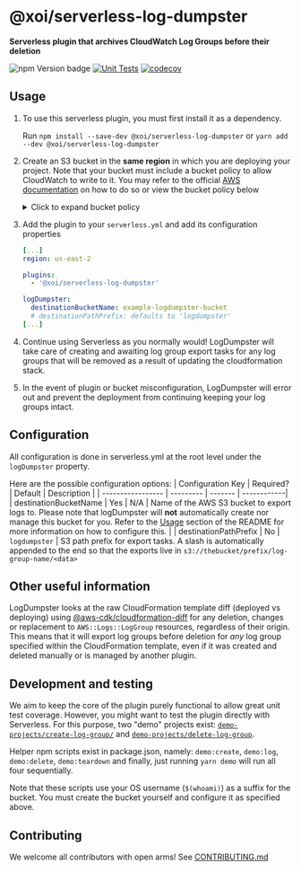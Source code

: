 # @xoi/serverless-log-dumpster

**Serverless plugin that archives CloudWatch Log Groups before their deletion**

![npm Version badge](https://img.shields.io/npm/v/@xoi/serverless-log-dumpster)
[![Unit Tests](https://github.com/xoeye/serverless-log-dumpster/actions/workflows/unit-test.yml/badge.svg)](https://github.com/xoeye/serverless-log-dumpster/actions/workflows/unit-test.yml)
[![codecov](https://codecov.io/gh/xoeye/serverless-log-dumpster/branch/main/graph/badge.svg?token=dekQZXtGK6)](https://codecov.io/gh/xoeye/serverless-log-dumpster)

## Usage

1. To use this serverless plugin, you must first install it as a dependency.

   Run `npm install --save-dev @xoi/serverless-log-dumpster` or `yarn add --dev @xoi/serverless-log-dumpster`

2. Create an S3 bucket in the **same region** in which you are deploying your project.
   Note that your bucket must include a bucket policy to allow CloudWatch to write to it.
   You may refer to the official [AWS documentation](https://docs.aws.amazon.com/AmazonCloudWatch/latest/logs/S3ExportTasksConsole.html#S3PermissionsConsole)
   on how to do so or view the bucket policy below

   <details>
     <summary>Click to expand bucket policy </summary>

   ```json
   {
     "Version": "2012-10-17",
     "Statement": [
       {
         "Action": "s3:GetBucketAcl",
         "Effect": "Allow",
         "Resource": "arn:aws:s3:::<REPLACE_WITH_BUCKET_NAME>",
         "Principal": { "Service": "logs.<REPLACE_WITH_REGION>.amazonaws.com" }
       },
       {
         "Action": "s3:PutObject",
         "Effect": "Allow",
         "Resource": "arn:aws:s3:::<REPLACE_WITH_BUCKET_NAME>/[OPTIONAL_PATH_PREFIX/]*",
         "Condition": { "StringEquals": { "s3:x-amz-acl": "bucket-owner-full-control" } },
         "Principal": { "Service": "logs.<REPLACE_WITH_REGION>.amazonaws.com" }
       }
     ]
   }
   ```

   </details>

3. Add the plugin to your `serverless.yml` and add its configuration properties

   ```yaml
   [...]
   region: us-east-2

   plugins:
     - '@xoi/serverless-log-dumpster'

   logDumpster:
     destinationBucketName: example-logdumpster-bucket
     # destinationPathPrefix: defaults to 'logdumpster'
   [...]
   ```

4. Continue using Serverless as you normally would!
   LogDumpster will take care of creating and awaiting log group export tasks for any
   log groups that will be removed as a result of updating the cloudformation stack.

5. In the event of plugin or bucket misconfiguration, LogDumpster will error out and prevent the deployment from continuing keeping your log groups intact.

## Configuration

All configuration is done in serverless.yml at the root level under the `logDumpster` property.

Here are the possible configuration options:
| Configuration Key | Required? | Default | Description |
| ----------------- | --------- | ------- | ------------|
| destinationBucketName | Yes | N/A | Name of the AWS S3 bucket to export logs to. Please note that logDumpster will **not** automatically create nor manage this bucket for you. Refer to the [Usage](#usage) section of the README for more information on how to configure this. |
| destinationPathPrefix | No | `logdumpster` | S3 path prefix for export tasks. A slash is automatically appended to the end so that the exports live in `s3://thebucket/prefix/log-group-name/<data>`

## Other useful information

LogDumpster looks at the raw CloudFormation template diff (deployed vs deploying) using [@aws-cdk/cloudformation-diff](https://www.npmjs.com/package/@aws-cdk/cloudformation-diff) for any
deletion, changes or replacement to `AWS::Logs::LogGroup` resources, regardless of their origin.
This means that it will export log groups before deletion for _any_ log group specified within the CloudFormation template,
even if it was created and deleted manually or is managed by another plugin.

## Development and testing

We aim to keep the core of the plugin purely functional to allow great unit test coverage.
However, you might want to test the plugin directly with Serverless. For this purpose, two
"demo" projects exist: [`demo-projects/create-log-group/`](./demo-projects/create-log-group/serverless.yml)
and [`demo-projects/delete-log-group`](./demo-projects/delete-log-group/serverless.yml).

Helper npm scripts exist in package.json, namely: `demo:create`, `demo:log`, `demo:delete`, `demo:teardown` and finally, just running `yarn demo` will run all four sequentially.

Note that these scripts use your OS username (`$(whoami)`) as a suffix for the bucket. You must create the bucket yourself and configure it as specified above.

## Contributing

We welcome all contributors with open arms! See [CONTRIBUTING.md](./CONTRIBUTING.md)
